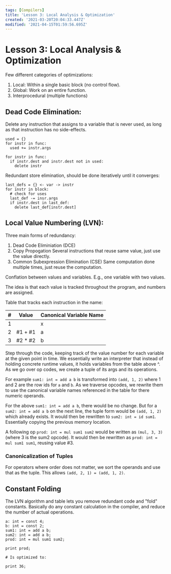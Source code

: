 ```yaml
---
tags: [Compilers]
title: 'Lesson 3: Local Analysis & Optimization'
created: '2021-03-20T20:04:33.447Z'
modified: '2021-04-15T01:59:56.695Z'
---
```


# Lesson 3: Local Analysis & Optimization

Few different categories of optimizations:

1. Local: Within a single basic block (no control flow).
2. Global: Work on an entire function.
3. Interprocedural (multiple functions)

## Dead Code Elimination:

Delete any instruction that assigns to a variable that is never used, as long as that instruction has no side-effects.

```
used = {}
for instr in func:
  used += instr.args

for instr in func:
  if instr.dest and instr.dest not in used:
    delete instr
```

Redundant store elimination, should be done iteratively until it converges:
```
last_defs = {} <- var -> instr
for instr in block:
  # check for uses
  last_def -= insr.args
  if instr.dest in last_def:
    delete last_def[instr.dest]
```

## Local Value Numbering (LVN):

Three main forms of redundancy:
1. Dead Code Eliminiation (DCE)
2. Copy Propogation
  Several instructions that reuse same value, just use the value directly.
3. Common Subexpression Elimination (CSE)
  Same computation done multiple times, just reuse the computation.

Conflation between values and variables. E.g., one variable with two values.

The idea is that each value is tracked throughout the program, and numbers are assigned.

Table that tracks each instruction in the name:

| \# | Value | Canonical Variable Name |
| --------- | ----------- | ----------- |
| 1 |           | x
| 2 | #1 + #1   | a        |
| 3 | #2 * #2   | b        |

Step through the code, keeping track of the value number for each variable at the given point in time.
We essentially write an interpreter that instead of holding concrete runtime values, it holds variables
from the table above ^. As we go over op codes, we create a tuple of its args and its operations.

For example `sum1: int = add a b` is transformed into `(add, 1, 2)` where 1 and 2 are the row ids for `a` and `b`. As we traverse opcodes, we rewrite them to use the canonical variable names referenced in the table for there numeric operands.

For the above `sum1: int = add a b`, there would be no change.
But for a `sum2: int = add a b` on the next line, the tuple form would be `(add, 1, 2)` which already exists. It would then be rewritten to `sum2: int = id sum1`. Essentially copying the previous memory location.

A following op `prod: int = mul sum1 sum2` would be written as `(mul, 3, 3)` (where 3 is the sum2 opcode). It would then be rewritten as `prod: int = mul sum1 sum1`, reusing value #3.

### Canonicalization of Tuples

For operators where order does not matter, we sort the operands and use that as the tuple. This allows `(add, 2, 1) = (add, 1, 2)`.

## Constant Folding

The LVN algorithm and table lets you remove redundant code and "fold" constants. Basically do any constant calculation in the compiler, and reduce the number of actual operations.

```
a: int = const 4;
b: int = const 2;
sum1: int = add a b;
sum2: int = add a b;
prod: int = mul sum1 sum2;

print prod;

# Is optimized to:

print 36;
```











